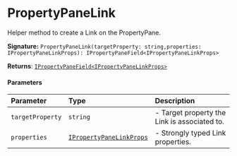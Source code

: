 # PropertyPaneLink

Helper method to create a Link on the PropertyPane.

**Signature:** ``PropertyPaneLink(targetProperty: string,properties: IPropertyPaneLinkProps): IPropertyPaneField<IPropertyPaneLinkProps>``

**Returns**: [`IPropertyPaneField<IPropertyPaneLinkProps>`](../sp-client-preview/ipropertypanefield.md)



#### Parameters


| Parameter	   | Type    | Description |
|:-------------|:---------------|:------------|
| `targetProperty`    | `string` | - Target property the Link is associated to. |
| `properties`    | [`IPropertyPaneLinkProps`](../sp-client-preview/ipropertypanelinkprops.md) | - Strongly typed Link properties. |

